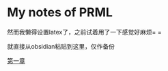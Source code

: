 # My notes of PRML

然而我懒得设置latex了，之前试着用了一下感觉好麻烦= =

就直接从obsidian粘贴到这里，仅作备份

[第一章](https://github.com/DarrenTitor/ML_Notes/tree/eb0d09c43c5d13c4fe22f9cd795d46923d922813/PRML/chap1/chap1/README.md)

